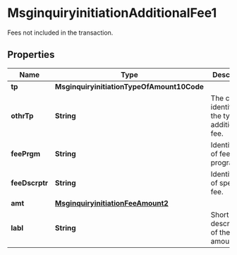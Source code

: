 

# MsginquiryinitiationAdditionalFee1

Fees not included in the transaction.

## Properties

| Name | Type | Description | Notes |
|------------ | ------------- | ------------- | -------------|
|**tp** | **MsginquiryinitiationTypeOfAmount10Code** |  |  [optional] |
|**othrTp** | **String** | The code identifying the type of additional fee. |  [optional] |
|**feePrgm** | **String** | Identification of fee program. |  [optional] |
|**feeDscrptr** | **String** | Identification of specific fee. |  [optional] |
|**amt** | [**MsginquiryinitiationFeeAmount2**](MsginquiryinitiationFeeAmount2.md) |  |  [optional] |
|**labl** | **String** | Short description of the fee amount. |  [optional] |



